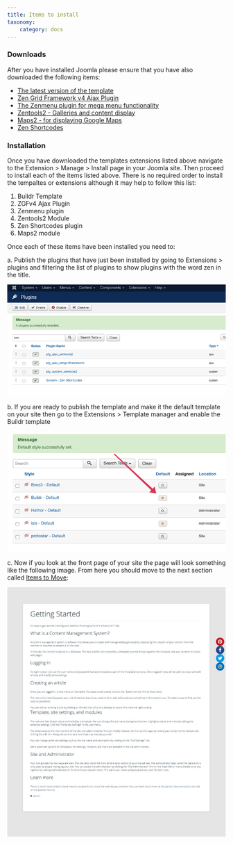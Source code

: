 ```yaml
---
title: Items to install
taxonomy:
    category: docs
---
```


### Downloads
After you have installed Joomla please ensure that you have also downloaded the following items:


- <a href="http://www.joomlabamboo.com/downloads/template-downloads?param=buildr">The latest version of the template</a>
- <a href="http://www.joomlabamboo.com/download-document/717-zen-grid-framework-ajax-plugin">Zen Grid Framework v4 Ajax Plugin</a>
- <a href="http://joomlabamboo.com/index.php?option=com_docman&task=doc_download&gid=694&Itemid=">The Zenmenu plugin for mega menu functionality</a>
- <a href="http://joomlabamboo.com/index.php?option=com_docman&task=doc_download&gid=706&Itemid=">Zentools2 - Galleries and content display</a>
- <a href="http://joomlabamboo.com/index.php?option=com_docman&task=doc_download&gid=677&Itemid=">Maps2 - for displaying Google Maps</a>
- <a href="http://joomlabamboo.com/index.php?option=com_docman&task=doc_download&gid=695&Itemid=">Zen Shortcodes</a>


### Installation

Once you have downloaded the templates extensions listed above navigate to the Extension > Manage > Install page in your Joomla site. Then proceed to install each of the items listed above. There is no required order to install the tempaltes or extensions although it may help to follow this list:

1. Buildr Template
2. ZGFv4 Ajax Plugin
3. Zenmenu plugin
4. Zentools2 Module
5. Zen Shortcodes plugin
6. Maps2 module

Once each of these items have been installed you need to:

a. Publish the plugins that have just been installed by going to Extensions > plugins and filtering the list of plugins to show plugins with the word zen in the title.

![Publish Zen Plugins](zen-plugins.png 'Zen Plugins')

b. If you are ready to publish the template and make it the default template on your site then go to the Extensions > Template manager and enable the Buildr template

![Publish Template](publish-template.png 'Publish Template')

c. Now if you look at the front page of your site the page will look something like the following image. From here you should move to the next section called [Items to Move](../items-to-move):

![Publish Template](blank.jpg 'Fresh Start')